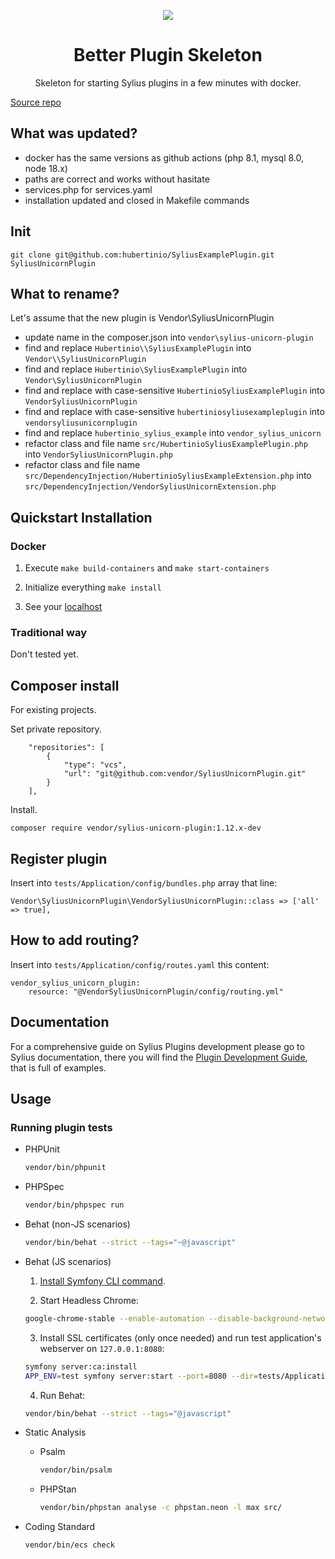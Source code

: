 <p align="center">
    <a href="https://sylius.com" target="_blank">
        <img src="https://demo.sylius.com/assets/shop/img/logo.png" />
    </a>
</p>

<h1 align="center">Better Plugin Skeleton</h1>

<p align="center">Skeleton for starting Sylius plugins in a few minutes with docker.</p>

[Source repo](https://github.com/Sylius/PluginSkeleton/)

## What was updated?

* docker has the same versions as github actions (php 8.1, mysql 8.0, node 18.x)
* paths are correct and works without hasitate
* services.php for services.yaml
* installation updated and closed in Makefile commands

## Init

```
git clone git@github.com:hubertinio/SyliusExamplePlugin.git SyliusUnicornPlugin
```

## What to rename?

Let's assume that the new plugin is Vendor\SyliusUnicornPlugin

- update name in the composer.json into `vendor\sylius-unicorn-plugin`
- find and replace `Hubertinio\\SyliusExamplePlugin` into `Vendor\\SyliusUnicornPlugin`
- find and replace `Hubertinio\SyliusExamplePlugin` into `Vendor\SyliusUnicornPlugin`
- find and replace with case-sensitive `HubertinioSyliusExamplePlugin` into `VendorSyliusUnicornPlugin`
- find and replace with case-sensitive `hubertiniosyliusexampleplugin` into `vendorsyliusunicornplugin`
- find and replace `hubertinio_sylius_example` into `vendor_sylius_unicorn`
- refactor class and file name `src/HubertinioSyliusExamplePlugin.php` into `VendorSyliusUnicornPlugin.php` 
- refactor class and file name `src/DependencyInjection/HubertinioSyliusExampleExtension.php` into `src/DependencyInjection/VendorSyliusUnicornExtension.php`

## Quickstart Installation

### Docker

1. Execute `make build-containers` and `make start-containers`

2. Initialize everything `make install`

3. See your [localhost](http://localhost/en_US/static-welcome/SyliusMaster)

### Traditional way

Don't tested yet.

## Composer install

For existing projects.

Set private repository.

```
    "repositories": [
        {
            "type": "vcs",
            "url": "git@github.com:vendor/SyliusUnicornPlugin.git"
        }
    ],
```

Install.

```
composer require vendor/sylius-unicorn-plugin:1.12.x-dev
```


## Register plugin

Insert into `tests/Application/config/bundles.php` array that line:

```
Vendor\SyliusUnicornPlugin\VendorSyliusUnicornPlugin::class => ['all' => true],
```

## How to add routing?

Insert into `tests/Application/config/routes.yaml` this content:

```
vendor_sylius_unicorn_plugin:
    resource: "@VendorSyliusUnicornPlugin/config/routing.yml"
```

## Documentation

For a comprehensive guide on Sylius Plugins development please go to Sylius documentation,
there you will find the <a href="https://docs.sylius.com/en/latest/plugin-development-guide/index.html">Plugin Development Guide</a>, that is full of examples.

## Usage

### Running plugin tests

  - PHPUnit

    ```bash
    vendor/bin/phpunit
    ```

  - PHPSpec

    ```bash
    vendor/bin/phpspec run
    ```

  - Behat (non-JS scenarios)

    ```bash
    vendor/bin/behat --strict --tags="~@javascript"
    ```

  - Behat (JS scenarios)
 
    1. [Install Symfony CLI command](https://symfony.com/download).
 
    2. Start Headless Chrome:
    
      ```bash
      google-chrome-stable --enable-automation --disable-background-networking --no-default-browser-check --no-first-run --disable-popup-blocking --disable-default-apps --allow-insecure-localhost --disable-translate --disable-extensions --no-sandbox --enable-features=Metal --headless --remote-debugging-port=9222 --window-size=2880,1800 --proxy-server='direct://' --proxy-bypass-list='*' http://127.0.0.1
      ```
    
    3. Install SSL certificates (only once needed) and run test application's webserver on `127.0.0.1:8080`:
    
      ```bash
      symfony server:ca:install
      APP_ENV=test symfony server:start --port=8080 --dir=tests/Application/public --daemon
      ```
    
    4. Run Behat:
    
      ```bash
      vendor/bin/behat --strict --tags="@javascript"
      ```
    
  - Static Analysis
  
    - Psalm
    
      ```bash
      vendor/bin/psalm
      ```
      
    - PHPStan
    
      ```bash
      vendor/bin/phpstan analyse -c phpstan.neon -l max src/  
      ```

  - Coding Standard
  
    ```bash
    vendor/bin/ecs check
    ```
